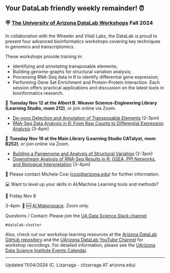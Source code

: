 
## Your DataLab friendly weekly remainder! :alarm_clock:

###  :placard: [The University of Arizona DataLab Workshops](https://www.datascience.arizona.edu/education/uarizona-data-lab) Fall 2024

In collaboration with the Wheeler and Vitali Labs, the DataLab is proud to present four advanced bioinformatics workshops covering key techniques in genomics and transcriptomics.

These workshops provide training in:
- Identifying and annotating transposable elements;
- Building genome-graphs for structural variation analysis;
- Processing RNA-Seq data in R to identify differential gene expression;
- Performing Gene Set Enrichment and Protein-Protein Interaction.
Each session offers practical applications and discussion on the latest tools in bioinformatics research.

:pushpin: **Tuesday Nov 12 at the Albert B. Weaver Science-Engineering Library (Learning Studio, room 212)**, or join online via Zoom.

* [De-novo Detection and Annotation of Transposable Elements](https://datascience.arizona.edu/events/de-novo-detection-and-annotation-transposable-elements) (2-3pm)
* [RNA-Seq Data Analysis in R: From Raw Counts to Differential Expression Analysis](https://datascience.arizona.edu/events/rna-seq-data-analysis-r-raw-counts-differential-expression-analysis) (3-4pm) 

:pushpin: **Tuesday Nov 19 at the Main Library (Learning Studio CATalyst, room B252)**, or join online via Zoom.

* [Building a Pangenome and Analysis of Structural Variation](https://datascience.arizona.edu/events/building-pangenome-and-analysis-structural-variation) (2-3pm) 
* [Downstream Analysis of RNA-Seq Results in R: GSEA, PPI Networks, and Biological Interpretation](https://datascience.arizona.edu/events/downstream-analysis-rna-seq-results-r-gsea-ppi-networks-and-biological-interpretation) (3-4pm)

:email:  Please contact Michele Cosi (cosi@arizona.edu) for further information.

:computer: Want to level up your skills in AI/Machine Learning tools and methods?

:pushpin: Friday Nov 8

3-4pm: :round_pushpin: :new: [AI Makerspace](https://www.datascience.arizona.edu/education/u-datalab/ai-makerspace). Zoom only.

Questions / Contact: Please join the [UA Data Science Slack channel](https://uadatascience.slack.com/#datalab-chatter)
```
#datalab-chatter
```

Also, check out our workshop learning resources at the [Arizona DataLab GitHub repository](https://ua-datalab.github.io/) and the [UArizona DataLab YouTube Channel](https://www.youtube.com/@UArizonaDataLab/playlists) for workshop recordings. For detailed information, please see the [UArizona Data Science Institute Events Calendar](https://www.datascience.arizona.edu/calendar).

***

Updated 11/04/2024 (C. Lizárraga - clizarraga AT arizona.edu)

